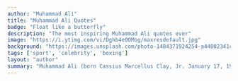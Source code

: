 ```yaml
---
author: "Muhammad Ali"
title: "Muhammad Ali Quotes"
badge: "Float like a butterfly"
description: "The most inspiring Muhammad Ali quotes ever"
image: "https://i.ytimg.com/vi/Dghb4e0OMog/maxresdefault.jpg"
background: "https://images.unsplash.com/photo-1484371924254-a44002341ca9?ixlib=rb-1.2.1&ixid=eyJhcHBfaWQiOjEyMDd9&auto=format&fit=crop&w=1800&q=1200"
tags: ['sport', 'celebrity', 'boxing']
layout: "author"
summary: "Muhammad Ali (born Cassius Marcellus Clay, Jr. January 17, 1942 – 3 June 2016) was an Olympic and World Champion boxer, who also had a unique personality, based on self-belief and strong religious and political convictions. ... Ali was born in Louisville, Kentucky in 1942."
---
```

